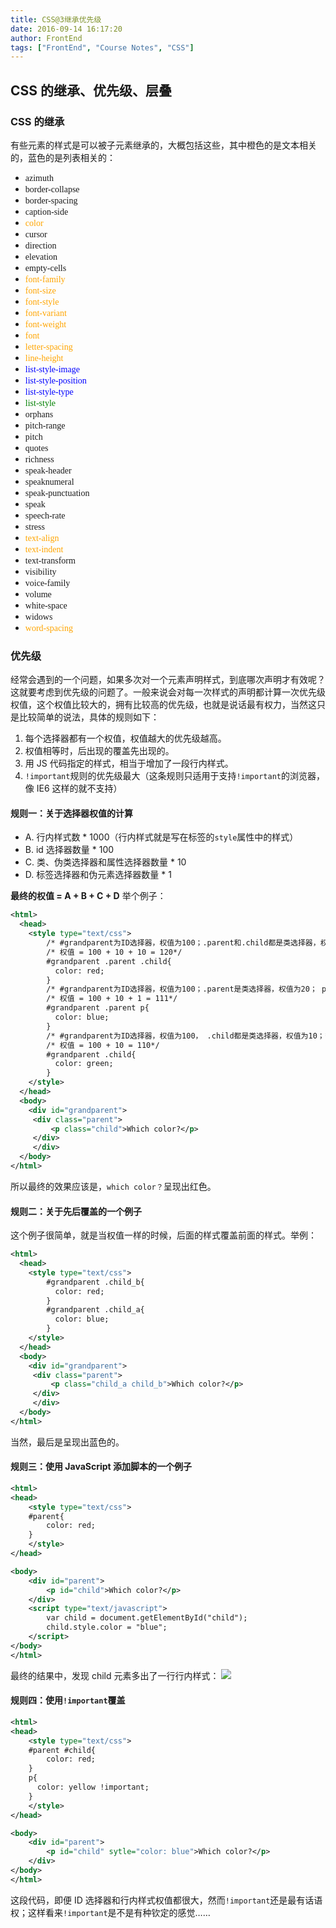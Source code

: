 ```yaml
---
title: CSS@3继承优先级
date: 2016-09-14 16:17:20
author: FrontEnd
tags: ["FrontEnd", "Course Notes", "CSS"]
---
```


## CSS 的继承、优先级、层叠

### CSS 的继承

有些元素的样式是可以被子元素继承的，大概包括这些，其中橙色的是文本相关的，蓝色的是列表相关的：

- <span style="font-family: consolas;">azimuth</span>
- <span style="font-family: consolas;">border-collapse</span>
- <span style="font-family: consolas;">border-spacing</span>
- <span style="font-family: consolas;">caption-side</span>
- <span style="font-family: consolas; color:orange;">color</span>
- <span style="font-family: consolas;">cursor</span>
- <span style="font-family: consolas;">direction</span>
- <span style="font-family: consolas;">elevation</span>
- <span style="font-family: consolas;">empty-cells</span>
- <span style="font-family: consolas; color:orange;">font-family</span>
- <span style="font-family: consolas; color:orange;">font-size</span>
- <span style="font-family: consolas; color:orange;">font-style</span>
- <span style="font-family: consolas; color:orange;">font-variant</span>
- <span style="font-family: consolas; color:orange;">font-weight</span>
- <span style="font-family: consolas; color:orange;">font</span>
- <span style="font-family: consolas; color:orange;">letter-spacing</span>
- <span style="font-family: consolas; color:orange;">line-height</span>
- <span style="font-family: consolas; color:blue;">list-style-image</span>
- <span style="font-family: consolas; color:blue;">list-style-position</span>
- <span style="font-family: consolas; color:blue;">list-style-type</span>
- <span style="font-family: consolas; color:green;">list-style</span>
- <span style="font-family: consolas;">orphans</span>
- <span style="font-family: consolas;">pitch-range</span>
- <span style="font-family: consolas;">pitch</span>
- <span style="font-family: consolas;">quotes</span>
- <span style="font-family: consolas;">richness</span>
- <span style="font-family: consolas;">speak-header</span>
- <span style="font-family: consolas;">speaknumeral</span>
- <span style="font-family: consolas;">speak-punctuation</span>
- <span style="font-family: consolas;">speak</span>
- <span style="font-family: consolas;">speech-rate</span>
- <span style="font-family: consolas;">stress</span>
- <span style="font-family: consolas; color:orange;">text-align</span>
- <span style="font-family: consolas; color:orange;">text-indent</span>
- <span style="font-family: consolas;">text-transform</span>
- <span style="font-family: consolas;">visibility</span>
- <span style="font-family: consolas;">voice-family</span>
- <span style="font-family: consolas;">volume</span>
- <span style="font-family: consolas;">white-space</span>
- <span style="font-family: consolas;">widows</span>
- <span style="font-family: consolas; color:orange;">word-spacing</span>

### 优先级

经常会遇到的一个问题，如果多次对一个元素声明样式，到底哪次声明才有效呢？这就要考虑到优先级的问题了。一般来说会对每一次样式的声明都计算一次优先级权值，这个权值比较大的，拥有比较高的优先级，也就是说话最有权力，当然这只是比较简单的说法，具体的规则如下：

1. 每个选择器都有一个权值，权值越大的优先级越高。
2. 权值相等时，后出现的覆盖先出现的。
3. 用 JS 代码指定的样式，相当于增加了一段行内样式。
4. `!important`规则的优先级最大（这条规则只适用于支持`!important`的浏览器，像 IE6 这样的就不支持）

#### 规则一：关于选择器权值的计算

- A. 行内样式数 \* 1000（行内样式就是写在标签的`style`属性中的样式）
- B. id 选择器数量 \* 100
- C. 类、伪类选择器和属性选择器数量 \* 10
- D. 标签选择器和伪元素选择器数量 \* 1

**最终的权值 = A + B + C + D**
举个例子：

```xml
<html>
  <head>
    <style type="text/css">
        /* #grandparent为ID选择器，权值为100；.parent和.child都是类选择器，权值为10；*/
        /* 权值 = 100 + 10 + 10 = 120*/
        #grandparent .parent .child{
          color: red;
        }
        /* #grandparent为ID选择器，权值为100；.parent是类选择器，权值为20； p是标签选择器，权值为1*/
        /* 权值 = 100 + 10 + 1 = 111*/
        #grandparent .parent p{
          color: blue;
        }
        /* #grandparent为ID选择器，权值为100， .child都是类选择器，权值为10；*/
        /* 权值 = 100 + 10 = 110*/
        #grandparent .child{
          color: green;
        }
    </style>
  </head>
  <body>
    <div id="grandparent">
     <div class="parent">
         <p class="child">Which color?</p>
     </div>
     </div>
  </body>
</html>
```

所以最终的效果应该是，`which color？`呈现出红色。

#### 规则二：关于先后覆盖的一个例子

这个例子很简单，就是当权值一样的时候，后面的样式覆盖前面的样式。举例：

```xml
<html>
  <head>
    <style type="text/css">
        #grandparent .child_b{
          color: red;
        }
        #grandparent .child_a{
          color: blue;
        }
    </style>
  </head>
  <body>
    <div id="grandparent">
     <div class="parent">
         <p class="child_a child_b">Which color?</p>
     </div>
     </div>
  </body>
</html>
```

当然，最后是呈现出蓝色的。

#### 规则三：使用 JavaScript 添加脚本的一个例子

```xml
<html>
<head>
    <style type="text/css">
    #parent{
        color: red;
    }
    </style>
</head>

<body>
    <div id="parent">
        <p id="child">Which color?</p>
    </div>
    <script type="text/javascript">
        var child = document.getElementById("child");
        child.style.color = "blue";
    </script>
</body>
</html>
```

最终的结果中，发现 child 元素多出了一行行内样式：
![](http://jackie-image.oss-cn-hangzhou.aliyuncs.com/16-9-26/20024983.jpg)

#### 规则四：使用`!important`覆盖

```xml
<html>
<head>
    <style type="text/css">
    #parent #child{
        color: red;
    }
    p{
      color: yellow !important;
    }
    </style>
</head>

<body>
    <div id="parent">
        <p id="child" sytle="color: blue">Which color?</p>
    </div>
</body>
</html>
```

这段代码，即便 ID 选择器和行内样式权值都很大，然而`!important`还是最有话语权；这样看来`!important`是不是有种钦定的感觉……
